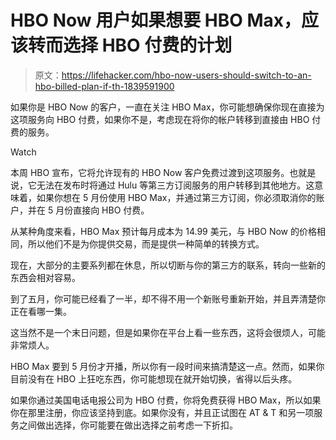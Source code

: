 # HBO Now 用户如果想要 HBO Max，应该转而选择 HBO 付费的计划

> 原文：<https://lifehacker.com/hbo-now-users-should-switch-to-an-hbo-billed-plan-if-th-1839591900>

如果你是 HBO Now 的客户，一直在关注 HBO Max，你可能想确保你现在直接为这项服务向 HBO 付费，如果你不是，考虑现在将你的帐户转移到直接由 HBO 付费的服务。

Watch

本周 HBO 宣布，它将允许现有的 HBO Now 客户免费过渡到这项服务。也就是说，它无法在发布时将通过 Hulu 等第三方订阅服务的用户转移到其他地方。这意味着，如果你想在 5 月份使用 HBO Max，并通过第三方订阅，你必须取消你的账户，并在 5 月份直接向 HBO 付费。

从某种角度来看，HBO Max 预计每月成本为 14.99 美元，与 HBO Now 的价格相同，所以他们不是为你提供交易，而是提供一种简单的转换方式。

现在，大部分的主要系列都在休息，所以切断与你的第三方的联系，转向一些新的东西会相对容易。

到了五月，你可能已经看了一半，却不得不用一个新账号重新开始，并且弄清楚你正在看哪一集。

这当然不是一个末日问题，但是如果你在平台上看一些东西，这将会很烦人，可能非常烦人。

HBO Max 要到 5 月份才开播，所以你有一段时间来搞清楚这一点。然而，如果你目前没有在 HBO 上狂吃东西，你可能想现在就开始切换，省得以后头疼。

如果你通过美国电话电报公司为 HBO 付费，你将免费获得 HBO Max，所以如果你在那里注册，你应该坚持到底。如果你没有，并且正试图在 AT & T 和另一项服务之间做出选择，你可能要在做出选择之前考虑一下折扣。
